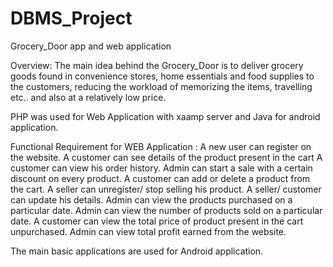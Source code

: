 # DBMS_Project
Grocery_Door app and web application

Overview:
The main idea behind the Grocery_Door is to deliver grocery goods found in convenience stores, home essentials and food supplies to the customers, reducing  the workload of memorizing the items, travelling etc.. and also at a relatively low price.

PHP was used for Web Application with xaamp server and Java for android application.

Functional Requirement for WEB Application :
  A new user can register on the website.
  A customer can see details of the product present in the cart
  A customer can view his order history.
  Admin can start a sale with a certain discount on every product.
  A customer can add or delete a product from the cart.
  A seller can unregister/ stop selling his product.
  A seller/ customer can update his details.
  Admin can view the products purchased on a particular date.
  Admin can view the number of products sold on a particular date.
  A customer can view the total price of product present in the cart unpurchased.
  Admin can view total profit earned from the website.
  
The main basic applications are used for Android application.  
